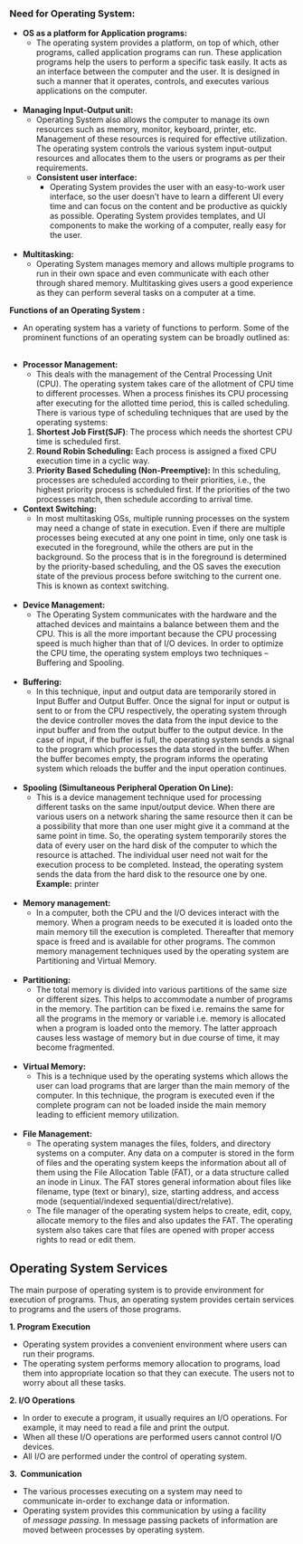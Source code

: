 ### **Need for Operating System:** 

-   **OS as a platform for Application programs:**   
    + The operating system provides a platform, on top of which, other programs, called application programs can run. These application programs help the users to perform a specific task easily. It acts as an interface between the computer and the user. It is designed in such a manner that it operates, controls, and executes various applications on the computer.  
     
-   **Managing Input-Output unit:**   
    + Operating System also allows the computer to manage its own resources such as memory, monitor, keyboard, printer, etc. Management of these resources is required for effective utilization. The operating system controls the various system input-output resources and allocates them to the users or programs as per their requirements.
    -   **Consistent user interface:**   
        + Operating System provides the user with an easy-to-work user interface, so the user doesn’t have to learn a different UI every time and can focus on the content and be productive as quickly as possible. Operating System provides templates, and UI components to make the working of a computer, really easy for the user.  
         
-   **Multitasking:**   
    + Operating System manages memory and allows multiple programs to run in their own space and even communicate with each other through shared memory. Multitasking gives users a good experience as they can perform several tasks on a computer at a time.
    

**Functions of an Operating System :**  
+ An operating system has a variety of functions to perform. Some of the prominent functions of an operating system can be broadly outlined as:   
 

-   **Processor Management:** 
	- This deals with the management of the Central Processing Unit (CPU). The operating system takes care of the allotment of CPU time to different processes. When a process finishes its CPU processing after executing for the allotted time period, this is called scheduling. There is various type of scheduling techniques that are used by the operating systems: 
    1.  **Shortest Job First(SJF)**: The process which needs the shortest CPU time is scheduled first.
    2.  **Round Robin Scheduling:** Each process is assigned a fixed CPU execution time in a cyclic way.
    3.  **Priority Based Scheduling (Non-Preemptive):** In this scheduling, processes are scheduled according to their priorities, i.e., the highest priority process is scheduled first. If the priorities of the two processes match, then schedule according to arrival time.
-   **Context Switching:** 
	- In most multitasking OSs, multiple running processes on the system may need a change of state in execution. Even if there are multiple processes being executed at any one point in time, only one task is executed in the foreground, while the others are put in the background. So the process that is in the foreground is determined by the priority-based scheduling, and the OS saves the execution state of the previous process before switching to the current one. This is known as context switching.  
     
-   **Device Management:**   
    + The Operating System communicates with the hardware and the attached devices and maintains a balance between them and the CPU. This is all the more important because the CPU processing speed is much higher than that of I/O devices. In order to optimize the CPU time, the operating system employs two techniques – Buffering and Spooling.  
     
-   **Buffering:**   
    + In this technique, input and output data are temporarily stored in Input Buffer and Output Buffer. Once the signal for input or output is sent to or from the CPU respectively, the operating system through the device controller moves the data from the input device to the input buffer and from the output buffer to the output device. In the case of input, if the buffer is full, the operating system sends a signal to the program which processes the data stored in the buffer. When the buffer becomes empty, the program informs the operating system which reloads the buffer and the input operation continues.  
     
-   **Spooling (Simultaneous Peripheral Operation On Line):**   
    + This is a device management technique used for processing different tasks on the same input/output device. When there are various users on a network sharing the same resource then it can be a possibility that more than one user might give it a command at the same point in time. So, the operating system temporarily stores the data of every user on the hard disk of the computer to which the resource is attached. The individual user need not wait for the execution process to be completed. Instead, the operating system sends the data from the hard disk to the resource one by one.   
      **Example:** printer  
     
-   **Memory management:**   
    + In a computer, both the CPU and the I/O devices interact with the memory. When a program needs to be executed it is loaded onto the main memory till the execution is completed. Thereafter that memory space is freed and is available for other programs. The common memory management techniques used by the operating system are Partitioning and Virtual Memory.  
     
-   **Partitioning:**   
    + The total memory is divided into various partitions of the same size or different sizes. This helps to accommodate a number of programs in the memory. The partition can be fixed i.e. remains the same for all the programs in the memory or variable i.e. memory is allocated when a program is loaded onto the memory. The latter approach causes less wastage of memory but in due course of time, it may become fragmented.  
     
-   **Virtual Memory:**
    + This is a technique used by the operating systems which allows the user can load programs that are larger than the main memory of the computer. In this technique, the program is executed even if the complete program can not be loaded inside the main memory leading to efficient memory utilization.  
     
-   **File Management:**   
    + The operating system manages the files, folders, and directory systems on a computer. Any data on a computer is stored in the form of files and the operating system keeps the information about all of them using the File Allocation Table (FAT), or a data structure called an inode in Linux. The FAT stores general information about files like filename, type (text or binary), size, starting address, and access mode (sequential/indexed sequential/direct/relative). 
    + The file manager of the operating system helps to create, edit, copy, allocate memory to the files and also updates the FAT. The operating system also takes care that files are opened with proper access rights to read or edit them.

## Operating System Services 

The main purpose of operating system is to provide environment for execution of programs. Thus, an operating system provides certain services to programs and the users of those programs.

**1. Program Execution**

-   Operating system provides a convenient environment where users can run their programs.
-   The operating system performs memory allocation to programs, load them into appropriate location so that they can execute. The users not to worry about all these tasks.

**2. I/O Operations**

-   In order to execute a program, it usually requires an I/O operations. For example, it may need to read a file and print the output.
-   When all these I/O operations are performed users cannot control I/O devices.
-   All I/O are performed under the control of operating system.

**3.  Communication**

-   The various processes executing on a system may need to communicate in-order to exchange data or information.
-   Operating system provides this communication by using a facility of _message passing._ In message passing packets of information are moved between processes by operating system.